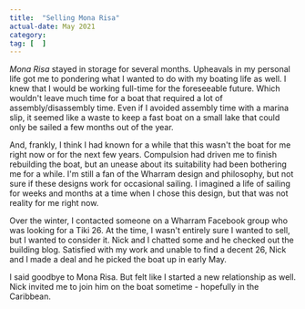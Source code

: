 ```yaml
---
title:  "Selling Mona Risa"
actual-date: May 2021
category:
tag: [  ]
---
```


*Mona Risa* stayed in storage for several months. Upheavals in my personal life got me to pondering what I wanted to do with my boating life as well. I knew that I would be working full-time for the foreseeable future. Which wouldn't leave much time for a boat that required a lot of assembly/disassembly time. Even if I avoided assembly time with a marina slip, it seemed like a waste to keep a fast boat on a small lake that could only be sailed a few months out of the year.

And, frankly, I think I had known for a while that this wasn't the boat for me right now or for the next few years. Compulsion had driven me to finish rebuilding the boat, but an unease about its suitability had been bothering me for a while. I'm still a fan of the Wharram design and philosophy, but not sure if these designs work for occasional sailing. I imagined a life of sailing for weeks and months at a time when I chose this design, but that was not reality for me right now.

Over the winter, I contacted someone on a Wharram Facebook group who was looking for a Tiki 26. At the time, I wasn't entirely sure I wanted to sell, but I wanted to consider it. Nick and I chatted some and he checked out the building blog. Satisfied with my work and unable to find a decent 26, Nick and I made a deal and he picked the boat up in early May.

I said goodbye to Mona Risa. But felt like I started a new relationship as well. Nick invited me to join him on the boat sometime - hopefully in the Caribbean.
